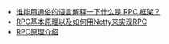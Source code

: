 




* [谁能用通俗的语言解释一下什么是 RPC 框架？](https://www.zhihu.com/question/25536695)
* [RPC基本原理以及如何用Netty来实现RPC](https://juejin.im/post/5c6d7640f265da2de80f5e9c)
* [RPC原理介绍](https://blog.csdn.net/elricboa/article/details/78836416)
